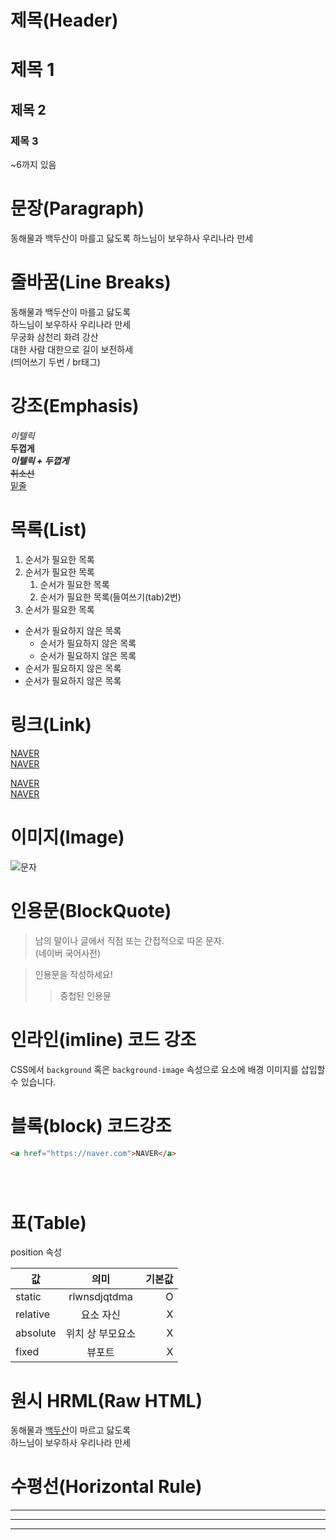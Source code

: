 # 제목(Header)

# 제목 1
## 제목 2
### 제목 3
~6까지 있음


# 문장(Paragraph)

동해물과 백두산이 마를고 닳도록
하느님이 보우하사 우리나라 만세


# 줄바꿈(Line Breaks)

동해물과 백두산이 마를고 닳도록  
하느님이 보우하사 우리나라 만세  
무궁화 삼천리 화려 강산  
대한 사람 대한으로 길이 보전하세  
(띄어쓰기 두번 / br태그)


# 강조(Emphasis)

_이텔릭_  
**두껍게**  
**_이텔릭 + 두껍게_**  
~~취소선~~  
<u>밑줄</u>


# 목록(List)

1. 순서가 필요한 목록
1. 순서가 필요한 목록
    1. 순서가 필요한 목록
    1. 순서가 필요한 목록(들여쓰기(tab)2번)
1. 순서가 필요한 목록

- 순서가 필요하지 않은 목록
    - 순서가 필요하지 않은 목록
    - 순서가 필요하지 않은 목록
- 순서가 필요하지 않은 목록
- 순서가 필요하지 않은 목록


# 링크(Link)

<a href="https://naver.com">NAVER</a>  
[NAVER](https://naver.com)

<a href="https://naver.com" title="NAVER로 이동!">NAVER</a>  
[NAVER](https://naver.com "NAVER로 이동!")


# 이미지(Image)

![문자](링크)


# 인용문(BlockQuote)

> 남의 말이나 글에서 직점 또는 간접적으로 따온 문자.  
> (네이버 국어사전)

> 인용문을 작성하세요!
>> 중첩된 인용뮨
>>>
>>>


# 인라인(imline) 코드 강조

CSS에서 `background` 혹은
`background-image` 속성으로 요소에 배경 이미지를 삽입할 수 있습니다.


# 블록(block) 코드강조

```html
<a href="https://naver.com">NAVER</a>  
```

```javascript

```

```bash

```

```plaintext

```


# 표(Table)

position 속성

값 | 의미 | 기본값
--|:--:|--:
static | rlwnsdjqtdma | O
relative | 요소 자신 | X
absolute | 위치 상 부모요소 | X
fixed | 뷰포트 | X


# 원시 HRML(Raw HTML)

동해물과 <u>백두산</u>이 마르고 닳도록<br/>
하느님이 보우하사 우리나라 만세


# 수평선(Horizontal Rule)

---

***


___
